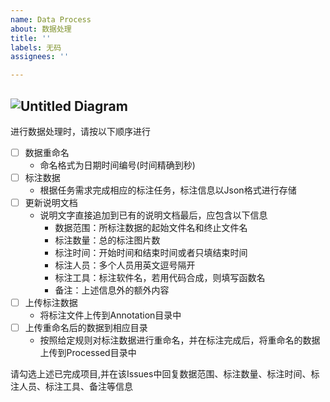 ```yaml
---
name: Data Process
about: 数据处理
title: ''
labels: 无码
assignees: ''

---
```

![Untitled Diagram](https://user-images.githubusercontent.com/39988460/75511927-bc26b100-5a2a-11ea-9eec-1581f3c42fcd.jpg)
---
 
进行数据处理时，请按以下顺序进行
- [ ] 数据重命名
  * 命名格式为日期时间编号(时间精确到秒)
- [ ] 标注数据
  * 根据任务需求完成相应的标注任务，标注信息以Json格式进行存储
- [ ] 更新说明文档
  * 说明文字直接追加到已有的说明文档最后，应包含以下信息
    * 数据范围：所标注数据的起始文件名和终止文件名
    * 标注数量：总的标注图片数
    * 标注时间：开始时间和结束时间或者只填结束时间
    * 标注人员：多个人员用英文逗号隔开
    * 标注工具：标注软件名，若用代码合成，则填写函数名
    * 备注：上述信息外的额外内容
- [ ] 上传标注数据
  * 将标注文件上传到Annotation目录中
- [ ] 上传重命名后的数据到相应目录
  * 按照给定规则对标注数据进行重命名，并在标注完成后，将重命名的数据上传到Processed目录中

请勾选上述已完成项目,并在该Issues中回复数据范围、标注数量、标注时间、标注人员、标注工具、备注等信息

